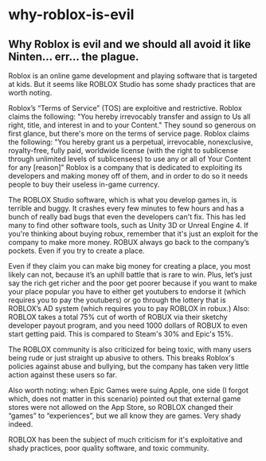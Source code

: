 # why-roblox-is-evil
## Why Roblox is evil and we should all avoid it like Ninten... err... the plague.
Roblox is an online game development and playing software that is targeted at kids. But it seems like ROBLOX Studio has some shady practices that are worth noting.

Roblox’s “Terms of Service” (TOS) are exploitive and restrictive. Roblox claims the following: "You hereby irrevocably transfer and assign to Us all right, title, and interest in and to your Content." They sound so generous on first glance, but there's more on the terms of service page. Roblox claims the following: "You hereby grant us a perpetual, irrevocable, nonexclusive, royalty-free, fully paid, worldwide license (with the right to sublicense through unlimited levels of sublicensees) to use any or all of Your Content for any [reason]” 
Roblox is a company that is dedicated to exploiting its developers and making money off of them, and in order to do so it needs people to buy their useless in-game currency.

The ROBLOX Studio software, which is what you develop games in, is terrible and buggy. It crashes every few minutes to few hours and has a bunch of really bad bugs that even the developers can't fix. This has led many to find other software tools, such as Unity 3D or Unreal Engine 4. If you're thinking about buying robux, remember that it's just an exploit for the company to make more money. ROBUX always go back to the company’s pockets. Even if you try to create a place. 

Even if they claim you can make big money for creating a place, you most likely can not, because it’s an uphill battle that is rare to win. 
Plus, let’s just say the rich get richer and the poor get poorer because if you want to make your place popular you have to either get youtubers to endorse it (which requires you to pay the youtubers) or go through the lottery that is ROBLOX’s AD system (which requires you to pay ROBLOX in robux.) Also: ROBLOX takes a total 75% cut of worth of ROBUX via their sketchy developer payout program, and you need 1000 dollars of ROBUX to even start getting paid. This is compared to Steam's 30% and Epic's 15%.

The ROBLOX community is also criticized for being toxic, with many users being rude or just straight up abusive to others. This breaks Roblox's policies against abuse and bullying, but the company has taken very little action against these users so far.

Also worth noting: when Epic Games were suing Apple, one side (I forgot which, does not matter in this scenario) pointed out that external game stores were not allowed on the App Store, so ROBLOX changed their “games” to “experiences”, but we all know they are games. Very shady indeed.

ROBLOX has been the subject of much criticism for it's exploitative and shady practices, poor quality software, and toxic community.
